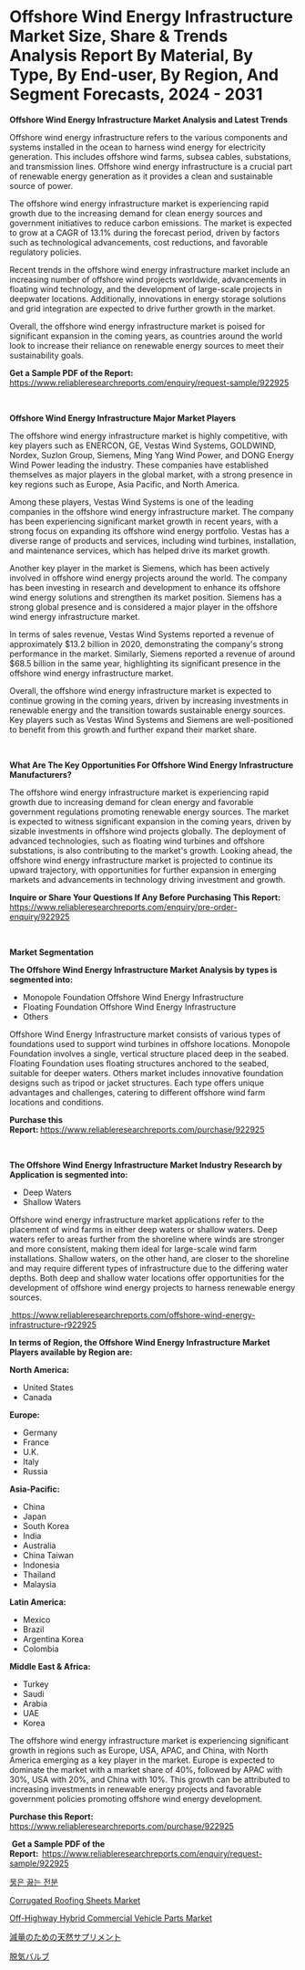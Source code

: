 <p><h1>Offshore Wind Energy Infrastructure Market Size, Share & Trends Analysis Report By Material, By Type, By End-user, By Region, And Segment Forecasts, 2024 - 2031</h1></p><p><strong>Offshore Wind Energy Infrastructure Market Analysis and Latest Trends</strong></p>
<p><p>Offshore wind energy infrastructure refers to the various components and systems installed in the ocean to harness wind energy for electricity generation. This includes offshore wind farms, subsea cables, substations, and transmission lines. Offshore wind energy infrastructure is a crucial part of renewable energy generation as it provides a clean and sustainable source of power.</p><p>The offshore wind energy infrastructure market is experiencing rapid growth due to the increasing demand for clean energy sources and government initiatives to reduce carbon emissions. The market is expected to grow at a CAGR of 13.1% during the forecast period, driven by factors such as technological advancements, cost reductions, and favorable regulatory policies.</p><p>Recent trends in the offshore wind energy infrastructure market include an increasing number of offshore wind projects worldwide, advancements in floating wind technology, and the development of large-scale projects in deepwater locations. Additionally, innovations in energy storage solutions and grid integration are expected to drive further growth in the market.</p><p>Overall, the offshore wind energy infrastructure market is poised for significant expansion in the coming years, as countries around the world look to increase their reliance on renewable energy sources to meet their sustainability goals.</p></p>
<p><strong>Get a Sample PDF of the Report:&nbsp;</strong> <a href="https://www.reliableresearchreports.com/enquiry/request-sample/922925">https://www.reliableresearchreports.com/enquiry/request-sample/922925</a></p>
<p>&nbsp;</p>
<p><strong>Offshore Wind Energy Infrastructure Major Market Players</strong></p>
<p><p>The offshore wind energy infrastructure market is highly competitive, with key players such as ENERCON, GE, Vestas Wind Systems, GOLDWIND, Nordex, Suzlon Group, Siemens, Ming Yang Wind Power, and DONG Energy Wind Power leading the industry. These companies have established themselves as major players in the global market, with a strong presence in key regions such as Europe, Asia Pacific, and North America.</p><p>Among these players, Vestas Wind Systems is one of the leading companies in the offshore wind energy infrastructure market. The company has been experiencing significant market growth in recent years, with a strong focus on expanding its offshore wind energy portfolio. Vestas has a diverse range of products and services, including wind turbines, installation, and maintenance services, which has helped drive its market growth.</p><p>Another key player in the market is Siemens, which has been actively involved in offshore wind energy projects around the world. The company has been investing in research and development to enhance its offshore wind energy solutions and strengthen its market position. Siemens has a strong global presence and is considered a major player in the offshore wind energy infrastructure market.</p><p>In terms of sales revenue, Vestas Wind Systems reported a revenue of approximately $13.2 billion in 2020, demonstrating the company's strong performance in the market. Similarly, Siemens reported a revenue of around $68.5 billion in the same year, highlighting its significant presence in the offshore wind energy infrastructure market.</p><p>Overall, the offshore wind energy infrastructure market is expected to continue growing in the coming years, driven by increasing investments in renewable energy and the transition towards sustainable energy sources. Key players such as Vestas Wind Systems and Siemens are well-positioned to benefit from this growth and further expand their market share.</p></p>
<p>&nbsp;</p>
<p><strong>What Are The Key Opportunities For Offshore Wind Energy Infrastructure Manufacturers?</strong></p>
<p><p>The offshore wind energy infrastructure market is experiencing rapid growth due to increasing demand for clean energy and favorable government regulations promoting renewable energy sources. The market is expected to witness significant expansion in the coming years, driven by sizable investments in offshore wind projects globally. The deployment of advanced technologies, such as floating wind turbines and offshore substations, is also contributing to the market's growth. Looking ahead, the offshore wind energy infrastructure market is projected to continue its upward trajectory, with opportunities for further expansion in emerging markets and advancements in technology driving investment and growth.</p></p>
<p><strong>Inquire or Share Your Questions If Any Before Purchasing This Report:</strong> <a href="https://www.reliableresearchreports.com/enquiry/pre-order-enquiry/922925">https://www.reliableresearchreports.com/enquiry/pre-order-enquiry/922925</a></p>
<p>&nbsp;</p>
<p><strong>Market Segmentation</strong></p>
<p><strong>The Offshore Wind Energy Infrastructure Market Analysis by types is segmented into:</strong></p>
<p><ul><li>Monopole Foundation Offshore Wind Energy Infrastructure</li><li>Floating Foundation Offshore Wind Energy Infrastructure</li><li>Others</li></ul></p>
<p><p>Offshore Wind Energy Infrastructure market consists of various types of foundations used to support wind turbines in offshore locations. Monopole Foundation involves a single, vertical structure placed deep in the seabed. Floating Foundation uses floating structures anchored to the seabed, suitable for deeper waters. Others market includes innovative foundation designs such as tripod or jacket structures. Each type offers unique advantages and challenges, catering to different offshore wind farm locations and conditions.</p></p>
<p><strong>Purchase this Report:&nbsp;</strong><a href="https://www.reliableresearchreports.com/purchase/922925">https://www.reliableresearchreports.com/purchase/922925</a></p>
<p>&nbsp;</p>
<p><strong>The Offshore Wind Energy Infrastructure Market Industry Research by Application is segmented into:</strong></p>
<p><ul><li>Deep Waters</li><li>Shallow Waters</li></ul></p>
<p><p>Offshore wind energy infrastructure market applications refer to the placement of wind farms in either deep waters or shallow waters. Deep waters refer to areas further from the shoreline where winds are stronger and more consistent, making them ideal for large-scale wind farm installations. Shallow waters, on the other hand, are closer to the shoreline and may require different types of infrastructure due to the differing water depths. Both deep and shallow water locations offer opportunities for the development of offshore wind energy projects to harness renewable energy sources.</p></p>
<p><a href="https://www.reliableresearchreports.com/offshore-wind-energy-infrastructure-r922925">&nbsp;https://www.reliableresearchreports.com/offshore-wind-energy-infrastructure-r922925</a></p>
<p><strong>In terms of Region, the Offshore Wind Energy Infrastructure Market Players available by Region are:</strong></p>
<p>
    <p> <strong> North America: </strong>
        <ul>
            <li>United States</li>
            <li>Canada</li>
        </ul>
        </p> 
    <p> <strong> Europe: </strong>
        <ul>
            <li>Germany</li>
            <li>France</li>
            <li>U.K.</li>
            <li>Italy</li>
            <li>Russia</li>
        </ul>
        </p> 
    <p> <strong> Asia-Pacific: </strong>
        <ul>
            <li>China</li>
            <li>Japan</li>
            <li>South Korea</li>
            <li>India</li>
            <li>Australia</li>
            <li>China Taiwan</li>
            <li>Indonesia</li>
            <li>Thailand</li>
            <li>Malaysia</li>
        </ul>
        </p> 
    <p> <strong> Latin America: </strong>
        <ul>
            <li>Mexico</li>
            <li>Brazil</li>
            <li>Argentina Korea</li>
            <li>Colombia</li>
        </ul>
        </p> 
    <p> <strong> Middle East & Africa: </strong>
        <ul>
            <li>Turkey</li>
            <li>Saudi</li>
            <li>Arabia</li>
            <li>UAE</li>
            <li>Korea</li>
        </ul>
    </p>
    </p>
<p><p>The offshore wind energy infrastructure market is experiencing significant growth in regions such as Europe, USA, APAC, and China, with North America emerging as a key player in the market. Europe is expected to dominate the market with a market share of 40%, followed by APAC with 30%, USA with 20%, and China with 10%. This growth can be attributed to increasing investments in renewable energy projects and favorable government policies promoting offshore wind energy development.</p></p>
<p><strong>Purchase this Report: </strong><a href="https://www.reliableresearchreports.com/purchase/922925">https://www.reliableresearchreports.com/purchase/922925</a></p>
<p>&nbsp;<strong>Get a Sample PDF of the Report:&nbsp;&nbsp;</strong><a href="https://www.reliableresearchreports.com/enquiry/request-sample/922925">https://www.reliableresearchreports.com/enquiry/request-sample/922925</a></p>
<p><strong></strong></p>
<p><p><a href="https://github.com/PercyHagernes9778/Market-Research-Report-List-1/blob/main/672624535715.md">묽은 끓는 전분</a></p><p><a href="https://issuu.com/reportprime-2/docs/corrugated-roofing-sheets-market-size-2030.pptx">Corrugated Roofing Sheets Market</a></p><p><a href="https://github.com/indrystar/Market-Research-Report-List-3/blob/main/off-highway-hybrid-commercial-vehicle-parts-market.md">Off-Highway Hybrid Commercial Vehicle Parts Market</a></p><p><a href="https://medium.com/@lewisbechtelar1964/%E8%87%AA%E7%84%B6%E3%81%AA%E3%82%B5%E3%83%97%E3%83%AA%E3%83%A1%E3%83%B3%E3%83%88%E3%81%AB%E3%82%88%E3%82%8B%E6%B8%9B%E9%87%8F%E3%81%AE%E5%B8%82%E5%A0%B4%E3%82%B7%E3%82%A7%E3%82%A2%E3%81%AE%E9%80%B2%E5%8C%96%E3%81%A8%E5%B8%82%E5%A0%B4%E6%88%90%E9%95%B7%E3%81%AE%E3%83%88%E3%83%AC%E3%83%B3%E3%83%892024%E5%B9%B4%E3%81%8B%E3%82%892031%E5%B9%B4%E3%81%BE%E3%81%A7-0c49f45c9624">減量のための天然サプリメント</a></p><p><a href="https://medium.com/@r.aspinall_32685/%E3%83%87%E3%82%AC%E3%82%B9%E3%83%90%E3%83%AB%E3%83%96%E5%B8%82%E5%A0%B4-%E5%B8%82%E5%A0%B4%E3%82%B7%E3%82%A7%E3%82%A2-%E5%B8%82%E5%A0%B4%E5%8B%95%E5%90%91-%E3%81%8A%E3%82%88%E3%81%B3%E5%B0%86%E6%9D%A5%E3%81%AE%E6%88%90%E9%95%B7%E3%82%92%E6%8E%A2%E3%82%8B-648a166a44f5">脱気バルブ</a></p></p>